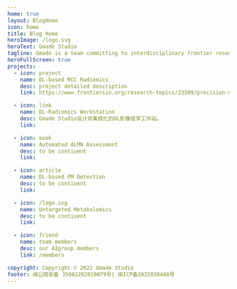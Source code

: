 ```yaml
---
home: true
layout: BlogHome
icon: home
title: Blog Home
heroImage: /logo.svg
heroText: Gmade Studio
tagline: Gmade is a team committing to interdisciplinary frontier research. Our interests include AI – multiomics, data mining, etc.
heroFullScreen: true
projects:
  - icon: project
    name: DL-based RCC Radiomics
    desc: project detailed description
    link: https://www.frontiersin.org/research-topics/23599/precision-medicine-and-translational-research-in-urological-oncology

  - icon: link
    name: DL-Radiomics Workstation
    desc: Gmade Studio设计并集成化的DL影像组学工作站。
    link: 

  - icon: book
    name: Automated ALMN Assessment
    desc: to be contiuent
    link: 

  - icon: article
    name: DL-based PM Detection
    desc: to be contiuent
    link: 

  - icon: /logo.svg
    name: Untargeted Metabolomics
    desc: to be contiuent
    link: 

  - icon: friend
    name: team members
    desc: our AIgroup members
    link: /members

copyright: Copyright © 2022 Gmade Studio
footer: 闽公网安备 35082202820079号| 闽ICP备2022010448号 
---
```


